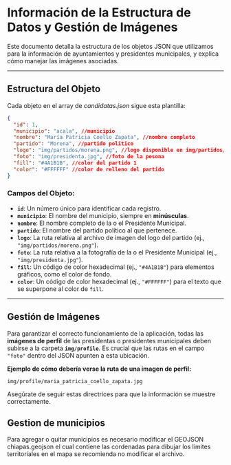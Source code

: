 # Información de la Estructura de Datos y Gestión de Imágenes

Este documento detalla la estructura de los objetos JSON que utilizamos para la información de ayuntamientos y presidentes municipales, y explica cómo manejar las imágenes asociadas.

---

## Estructura del Objeto

Cada objeto en el array de *candidatas.json* sigue esta plantilla:

```json
{
  "id": 1,
  "municipio": "acala", //municipio
  "nombre": "María Patricia Coello Zapata", //nombre completo
  "partido": "Morena", //partido politico
  "logo": "img/partidos/morena.png", //logo disponible en img/partidos/
  "foto": "img/presidenta.jpg", //foto de la pesona
  "fill": "#4A1B1B", //color del partido 1
  "color": "#FFFFFF" //color de relleno del partido
}
```

### Campos del Objeto:

* **`id`**: Un número único para identificar cada registro.
* **`municipio`**: El nombre del municipio, siempre en **minúsculas**.
* **`nombre`**: El nombre completo de la o el Presidente Municipal.
* **`partido`**: El nombre del partido político al que pertenece.
* **`logo`**: La ruta relativa al archivo de imagen del logo del partido (ej., `"img/partidos/morena.png"`).
* **`foto`**: La ruta relativa a la fotografía de la o el Presidente Municipal (ej., `"img/presidenta.jpg"`).
* **`fill`**: Un código de color hexadecimal (ej., `"#4A1B1B"`) para elementos gráficos, como el color de fondo.
* **`color`**: Un código de color hexadecimal (ej., `"#FFFFFF"`) para el texto que se superpone al color de `fill`.

---

## Gestión de Imágenes

Para garantizar el correcto funcionamiento de la aplicación, todas las **imágenes de perfil** de las presidentas o presidentes municipales deben subirse a la carpeta **`img/profile`**. Es crucial que las rutas en el campo `"foto"` dentro del JSON apunten a esta ubicación.

**Ejemplo de cómo debería verse la ruta de una imagen de perfil:**

```
img/profile/maria_patricia_coello_zapata.jpg
```

Asegúrate de seguir estas directrices para que la información se muestre correctamente.
## Gestion de municipios
Para agregar o quitar municipios es necesario modificar el GEOJSON chiapas.geojson el cual contiene las cordenadas para dibujar los limites territoriales en el mapa se recomienda no modificar el archivo.